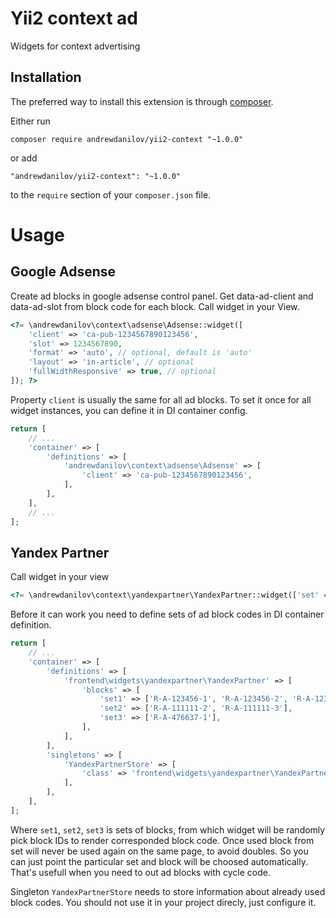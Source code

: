 Yii2 context ad
===================
Widgets for context advertising

Installation
------------

The preferred way to install this extension is through [composer](http://getcomposer.org/download/).

Either run

```
composer require andrewdanilov/yii2-context "~1.0.0"
```

or add

```
"andrewdanilov/yii2-context": "~1.0.0"
```

to the `require` section of your `composer.json` file.


Usage
=====

Google Adsense
-----

Create ad blocks in google adsense control panel. Get data-ad-client and data-ad-slot from block code for each block.
Call widget in your View.

```php
<?= \andrewdanilov\context\adsense\Adsense::widget([
	'client' => 'ca-pub-1234567890123456',
	'slot' => 1234567890,
	'format' => 'auto', // optional, default is 'auto'
	'layout' => 'in-article', // optional
	'fullWidthResponsive' => true, // optional
]); ?>
```

Property `client` is usually the same for all ad blocks. To set it once for all widget instances, you can define
it in DI container config.

```php
return [
	// ...
	'container' => [
		'definitions' => [
			'andrewdanilov\context\adsense\Adsense' => [
				'client' => 'ca-pub-1234567890123456',
			],
		],
	],
	// ...
];
```

Yandex Partner
-----

Call widget in your view

```php
<?= \andrewdanilov\context\yandexpartner\YandexPartner::widget(['set' => 'set1']) ?>
```

Before it can work you need to define sets of ad block codes in DI container definition.

```php
return [
	// ...
	'container' => [
		'definitions' => [
			'frontend\widgets\yandexpartner\YandexPartner' => [
				'blocks' => [
					'set1' => ['R-A-123456-1', 'R-A-123456-2', 'R-A-123456-3'],
					'set2' => ['R-A-111111-2', 'R-A-111111-3'],
					'set3' => ['R-A-476637-1'],
				],
			],
		],
		'singletons' => [
			'YandexPartnerStore' => [
				'class' => 'frontend\widgets\yandexpartner\YandexPartnerStore'
			],
		],
	],
];
```

Where `set1`, `set2`, `set3` is sets of blocks, from which widget will be randomly pick block IDs to render
corresponded block code. Once used block from set will never be used again on the same page, to avoid doubles. So you
can just point the particular set and block will be choosed automatically. That's usefull when you need to out ad blocks
with cycle code.

Singleton `YandexPartnerStore` needs to store information about already used block codes. You should not use it in your
project direcly, just configure it.